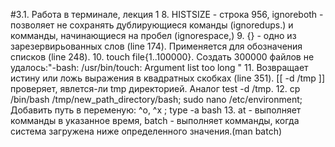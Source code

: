 #3.1. Работа в терминале, лекция 1
8. HISTSIZE - строка 956, ignoreboth - позволяет не сохранять дублирующиеся команды (ignoredups.) и комманды, начинающиеся на пробел (ignorespace,)
9. {} - одно из зарезервирьованных слов (line 174). Применяется для обозначения списков (line 248). 
10. touch file{1..100000}. Создать 300000 файлов не удалось:"-bash: /usr/bin/touch: Argument list too long "
11. Возвращает истину или ложь выражения в квадратных скобках (line 351). [[ -d /tmp ]] проверяет, явлется-ли tmp директорией. Аналог test -d /tmp.
12. cp /bin/bash /tmp/new_path_directory/bash; sudo nano /etc/environment; Добавить путь в переменую: ^o, ^x ; type -a bash
13. at - выполняет комманды в указанное время, batch -  выполняет комманды, когда система загружена ниже определенного значения.(man batch)

